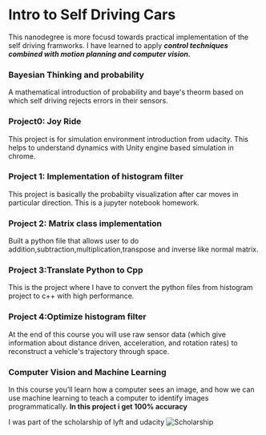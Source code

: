 # Intro to Self Driving Cars

This nanodegree is more focusd towards practical implementation of the self driving framworks. I have learned to apply
**_control techniques combined with motion planning and computer vision._**


### Bayesian Thinking and probability
A mathematical introduction of probability and baye's theorm based on which self driving rejects errors in their sensors.

### Project0: Joy Ride
This project is for simulation environment introduction from udacity. This helps to understand dynamics with Unity engine based simulation in chrome.

### Project 1: Implementation of histogram filter
This project is basically the probabilty visualization after car moves in particular direction. This is a jupyter notebook homework.

### Project 2: Matrix class implementation 
Built a python file that allows user to do addition,subtraction,multiplication,transpose and inverse like normal matrix.

### Project 3:Translate Python to Cpp
This is the project where I have to convert the python files from histogram project to c++ with high performance.

### Project 4:Optimize histogram filter

At the end of this course you will use raw sensor data (which give information about distance driven, acceleration, and rotation rates) to reconstruct a vehicle's trajectory through space.

### Computer Vision and Machine Learning
In this course you’ll learn how a computer sees an image, and how we can use machine learning to teach a computer to identify images programmatically. **In this project i get 100% accuracy**


I was part of the scholarship of lyft and udacity
![Scholarship](https://wgcv.me/wp-content/uploads/2018/03/Scholarship.png )


